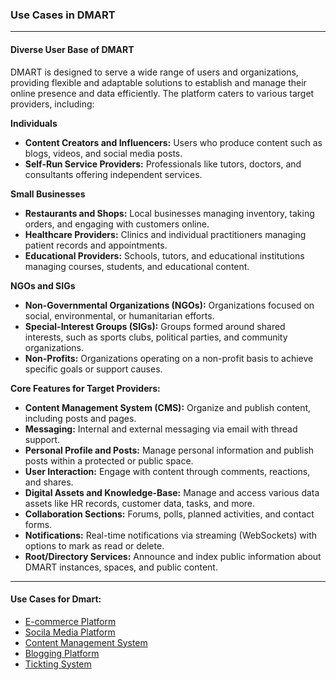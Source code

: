 ### **Use Cases in DMART**

---

<!-- <div style="float:right; width:16%; padding-left:10px; border-left:1px solid gray;">
    <h3>Table of Contents</h3>
    <ul>
        <li><a href="#transforming-user-experience-in-e-commerce">Transforming User Experience in E-commerce</a></li>
        <li><a href="#qr-code-order-system">QR Code Order System</a></li>
        <li><a href="#dmart-as-a-solution-for-content-management-system-cms">DMART as a Solution for Content Management System (CMS)</a></li>
          <li><a href="#dmart-as-a-social-media-interaction-platform">DMART as a Social Media Interaction Platform</a></li>
            <li><a href="#dmart-as-a-solution-for-blogging-platform">DMART as a Solution for Blogging Platform</a></li>
              <li><a href="#dmart-as-a-ticketing-system">DMART as a Ticketing System</a></li>
    </ul>
</div> -->

#### **Diverse User Base of DMART**

DMART is designed to serve a wide range of users and organizations, providing flexible and adaptable solutions to establish and manage their online presence and data efficiently. The platform caters to various target providers, including:

**Individuals**

- **Content Creators and Influencers:** Users who produce content such as blogs, videos, and social media posts.
- **Self-Run Service Providers:** Professionals like tutors, doctors, and consultants offering independent services.

**Small Businesses**

- **Restaurants and Shops:** Local businesses managing inventory, taking orders, and engaging with customers online.
- **Healthcare Providers:** Clinics and individual practitioners managing patient records and appointments.
- **Educational Providers:** Schools, tutors, and educational institutions managing courses, students, and educational content.

**NGOs and SIGs**

- **Non-Governmental Organizations (NGOs):** Organizations focused on social, environmental, or humanitarian efforts.
- **Special-Interest Groups (SIGs):** Groups formed around shared interests, such as sports clubs, political parties, and community organizations.
- **Non-Profits:** Organizations operating on a non-profit basis to achieve specific goals or support causes.

**Core Features for Target Providers:**

- **Content Management System (CMS):** Organize and publish content, including posts and pages.
- **Messaging:** Internal and external messaging via email with thread support.
- **Personal Profile and Posts:** Manage personal information and publish posts within a protected or public space.
- **User Interaction:** Engage with content through comments, reactions, and shares.
- **Digital Assets and Knowledge-Base:** Manage and access various data assets like HR records, customer data, tasks, and more.
- **Collaboration Sections:** Forums, polls, planned activities, and contact forms.
- **Notifications:** Real-time notifications via streaming (WebSockets) with options to mark as read or delete.
- **Root/Directory Services:** Announce and index public information about DMART instances, spaces, and public content.

---

#### **Use Cases for Dmart:**

- [E-commerce Platform](E-commerce)
- [Socila Media Platform](Socila-Media)
- [Content Management System](CMS)
- [Blogging Platform](Blogging)
- [Tickting System](Tickting)
